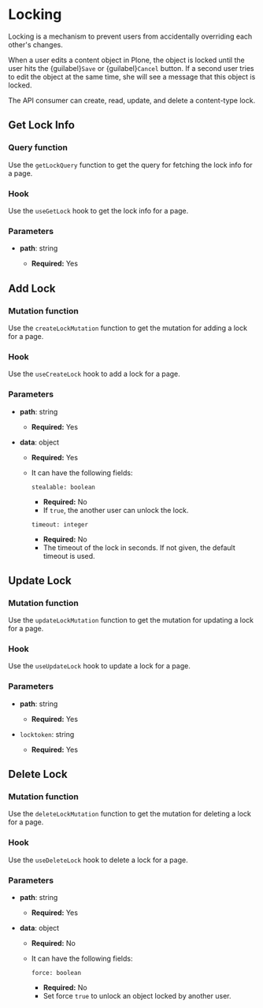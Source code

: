 # Locking

Locking is a mechanism to prevent users from accidentally overriding each other's changes.

When a user edits a content object in Plone, the object is locked until the user hits the {guilabel}`Save` or {guilabel}`Cancel` button.
If a second user tries to edit the object at the same time, she will see a message that this object is locked.

The API consumer can create, read, update, and delete a content-type lock.

## Get Lock Info

### Query function

Use the `getLockQuery` function to get the query for fetching the lock info for a page.

### Hook

Use the `useGetLock` hook to get the lock info for a page.

### Parameters

- **path**: string

  - **Required:** Yes

## Add Lock

### Mutation function

Use the `createLockMutation` function to get the mutation for adding a lock for a page.

### Hook

Use the `useCreateLock` hook to add a lock for a page.

### Parameters

- **path**: string

  - **Required:** Yes

- **data**: object

  - **Required:** Yes
  - It can have the following fields:

    `stealable: boolean`

    - **Required:** No
    - If `true`, the another user can unlock the lock.

    `timeout: integer`

    - **Required:** No
    - The timeout of the lock in seconds. If not given, the default timeout is used.

## Update Lock

### Mutation function

Use the `updateLockMutation` function to get the mutation for updating a lock for a page.

### Hook

Use the `useUpdateLock` hook to update a lock for a page.

### Parameters

- **path**: string

  - **Required:** Yes

- `locktoken`: string

  - **Required:** Yes

## Delete Lock

### Mutation function

Use the `deleteLockMutation` function to get the mutation for deleting a lock for a page.

### Hook

Use the `useDeleteLock` hook to delete a lock for a page.

### Parameters

- **path**: string

  - **Required:** Yes

- **data**: object

  - **Required:** No
  - It can have the following fields:

    `force: boolean`

    - **Required:** No
    - Set force `true` to unlock an object locked by another user.
